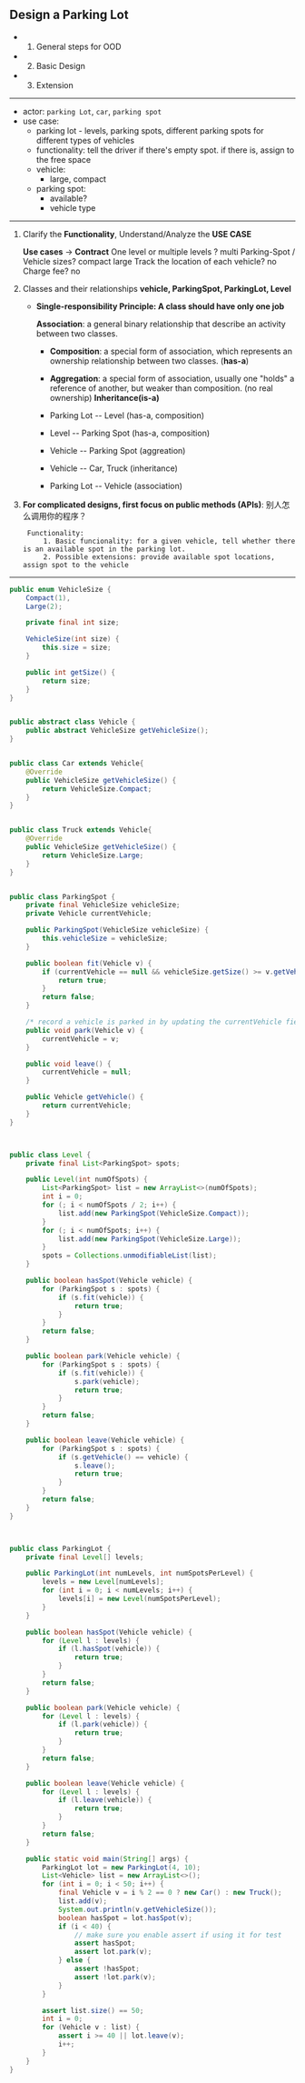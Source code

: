## Design a Parking Lot

- 1. General steps for OOD
- 2. Basic Design
- 3. Extension
---
- actor: `parking Lot`, `car`, `parking spot`
- use case:
  - parking lot - levels, parking spots, different parking spots for different types of vehicles
  - functionality: tell the driver if there's empty spot. if there is, assign to the free space
  - vehicle:
    - large, compact
  - parking spot: 
    - available? 
    - vehicle type
---

1. Clarify the **Functionality**, Understand/Analyze the **USE CASE**

    **Use cases** -> **Contract**
    One level or multiple levels ? multi
    Parking-Spot / Vehicle sizes? compact large
    Track the location of each vehicle? no
    Charge fee? no

2. Classes and their relationships
**vehicle, ParkingSpot, ParkingLot, Level**
    
   - **Single-responsibility Principle: A class should have only one job**

        **Association**: a general binary relationship that describe an activity between two classes.
        - **Composition**: a special form of association, which represents an ownership relationship
          between two classes. (**has-a**)
        - **Aggregation**: a special form of association, usually one "holds" a reference of another,
          but weaker than composition. (no real ownership)
        **Inheritance(is-a)**

        - Parking Lot -- Level (has-a, composition)
        - Level -- Parking Spot (has-a, composition)
        - Vehicle -- Parking Spot (aggreation)
        - Vehicle -- Car, Truck (inheritance)
        - Parking Lot -- Vehicle (association)

3. **For complicated designs, first focus on public methods (APIs)**: 别人怎么调用你的程序？

        Functionality:
            1. Basic funcionality: for a given vehicle, tell whether there is an available spot in the parking lot.
            2. Possible extensions: provide available spot locations, assign spot to the vehicle

---

```java
public enum VehicleSize {
    Compact(1),
    Large(2);

    private final int size;

    VehicleSize(int size) {
        this.size = size;
    }

    public int getSize() {
        return size;
    }
}


public abstract class Vehicle {
    public abstract VehicleSize getVehicleSize();
}


public class Car extends Vehicle{
    @Override
    public VehicleSize getVehicleSize() {
        return VehicleSize.Compact;
    }
}


public class Truck extends Vehicle{
    @Override
    public VehicleSize getVehicleSize() {
        return VehicleSize.Large;
    }
}


public class ParkingSpot {
    private final VehicleSize vehicleSize;
    private Vehicle currentVehicle;

    public ParkingSpot(VehicleSize vehicleSize) {
        this.vehicleSize = vehicleSize;
    }

    public boolean fit(Vehicle v) {
        if (currentVehicle == null && vehicleSize.getSize() >= v.getVehicleSize().getSize()) {
            return true;
        }
        return false;
    }

    /* record a vehicle is parked in by updating the currentVehicle field */
    public void park(Vehicle v) {
        currentVehicle = v;
    }

    public void leave() {
        currentVehicle = null;
    }

    public Vehicle getVehicle() {
        return currentVehicle;
    }
}



public class Level {
    private final List<ParkingSpot> spots;

    public Level(int numOfSpots) {
        List<ParkingSpot> list = new ArrayList<>(numOfSpots);
        int i = 0;
        for (; i < numOfSpots / 2; i++) {
            list.add(new ParkingSpot(VehicleSize.Compact));
        }
        for (; i < numOfSpots; i++) {
            list.add(new ParkingSpot(VehicleSize.Large));
        }
        spots = Collections.unmodifiableList(list);
    }

    public boolean hasSpot(Vehicle vehicle) {
        for (ParkingSpot s : spots) {
            if (s.fit(vehicle)) {
                return true;
            }
        }
        return false;
    }

    public boolean park(Vehicle vehicle) {
        for (ParkingSpot s : spots) {
            if (s.fit(vehicle)) {
                s.park(vehicle);
                return true;
            }
        }
        return false;
    }

    public boolean leave(Vehicle vehicle) {
        for (ParkingSpot s : spots) {
            if (s.getVehicle() == vehicle) {
                s.leave();
                return true;
            }
        }
        return false;
    }
}



public class ParkingLot {
    private final Level[] levels;

    public ParkingLot(int numLevels, int numSpotsPerLevel) {
        levels = new Level[numLevels];
        for (int i = 0; i < numLevels; i++) {
            levels[i] = new Level(numSpotsPerLevel);
        }
    }

    public boolean hasSpot(Vehicle vehicle) {
        for (Level l : levels) {
            if (l.hasSpot(vehicle)) {
                return true;
            }
        }
        return false;
    }

    public boolean park(Vehicle vehicle) {
        for (Level l : levels) {
            if (l.park(vehicle)) {
                return true;
            }
        }
        return false;
    }

    public boolean leave(Vehicle vehicle) {
        for (Level l : levels) {
            if (l.leave(vehicle)) {
                return true;
            }
        }
        return false;
    }

    public static void main(String[] args) {
        ParkingLot lot = new ParkingLot(4, 10);
        List<Vehicle> list = new ArrayList<>();
        for (int i = 0; i < 50; i++) {
            final Vehicle v = i % 2 == 0 ? new Car() : new Truck();
            list.add(v);
            System.out.println(v.getVehicleSize());
            boolean hasSpot = lot.hasSpot(v);
            if (i < 40) {
                // make sure you enable assert if using it for test
                assert hasSpot;
                assert lot.park(v);
            } else {
                assert !hasSpot;
                assert !lot.park(v);
            }
        }

        assert list.size() == 50;
        int i = 0;
        for (Vehicle v : list) {
            assert i >= 40 || lot.leave(v);
            i++;
        }
    }
}
```